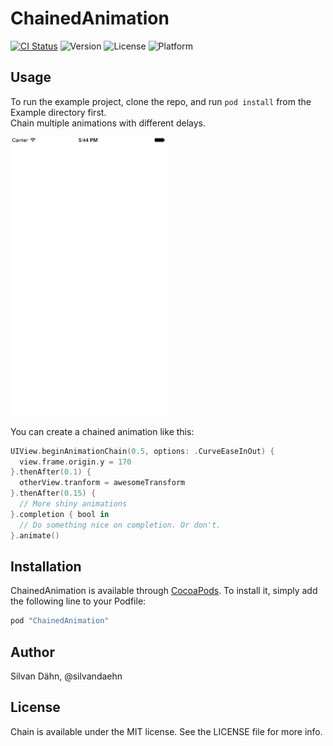 # ChainedAnimation

[![CI Status](http://img.shields.io/travis/daehn/Chain.svg?style=flat)](https://travis-ci.org/daehn/Chain) 
![Version](https://img.shields.io/cocoapods/v/ChainedAnimation.svg?style=flat) 
![License](https://img.shields.io/cocoapods/l/ChainedAnimation.svg?style=flat) 
![Platform](https://img.shields.io/cocoapods/p/ChainedAnimation.svg?style=flat)

## Usage

To run the example project, clone the repo, and run `pod install` from the Example directory first.  
Chain multiple animations with different delays.

<img src="chain-example-loop.gif" width="250">

You can create a chained animation like this:

```swift
UIView.beginAnimationChain(0.5, options: .CurveEaseInOut) {
  view.frame.origin.y = 170
}.thenAfter(0.1) {
  otherView.tranform = awesomeTransform
}.thenAfter(0.15) {
  // More shiny animations
}.completion { bool in
  // Do something nice on completion. Or don't.   
}.animate()
```

## Installation

ChainedAnimation is available through [CocoaPods](http://cocoapods.org). To install
it, simply add the following line to your Podfile:

```ruby
pod "ChainedAnimation"
```

## Author

Silvan Dähn, @silvandaehn

## License

Chain is available under the MIT license. See the LICENSE file for more info.
